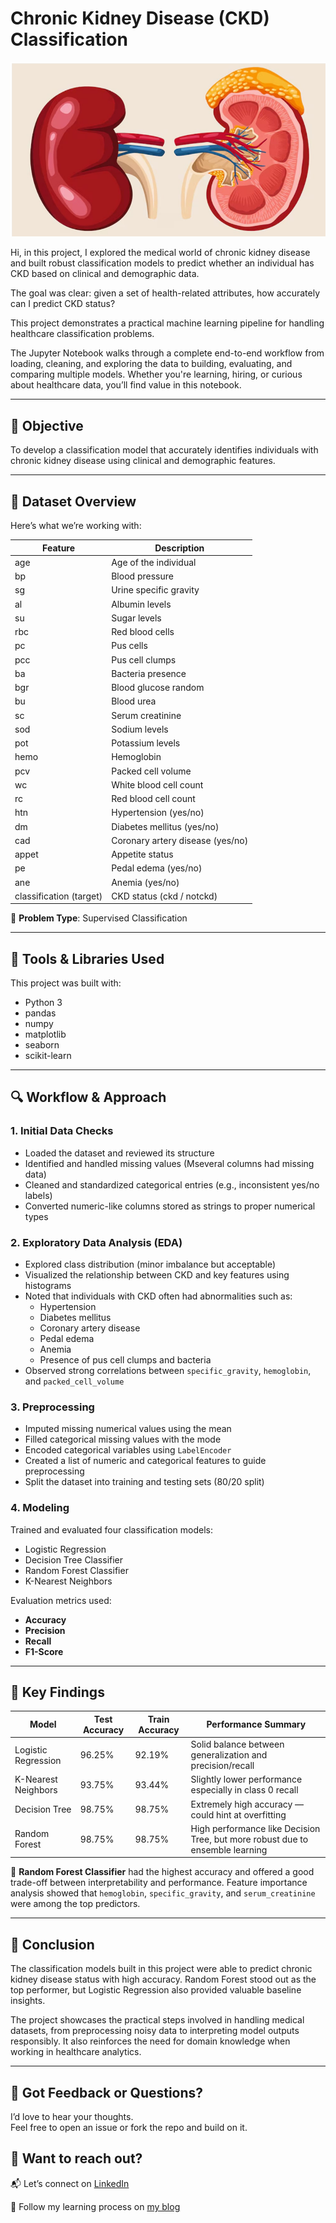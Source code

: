 # Chronic Kidney Disease (CKD) Classification
![](ckd.png)


Hi, in this project, I explored the medical world of chronic kidney disease and built robust classification models to predict whether an individual has CKD based on clinical and demographic data.

The goal was clear: given a set of health-related attributes, how accurately can I predict CKD status? 

This project demonstrates a practical machine learning pipeline for handling healthcare classification problems.

The Jupyter Notebook walks through a complete end-to-end workflow from loading, cleaning, and exploring the data to building, evaluating, and comparing multiple models. Whether you're learning, hiring, or curious about healthcare data, you’ll find value in this notebook.

---

## 🎯 Objective  
To develop a classification model that accurately identifies individuals with chronic kidney disease using clinical and demographic features.

---

## 🧾 Dataset Overview  

Here’s what we’re working with:

| Feature                    | Description                                           |
|----------------------------|-------------------------------------------------------|
| age                        | Age of the individual                                |
| bp                         | Blood pressure                                       |
| sg                         | Urine specific gravity                               |
| al                         | Albumin levels                                       |
| su                         | Sugar levels                                         |
| rbc                        | Red blood cells                                      |
| pc                         | Pus cells                                            |
| pcc                        | Pus cell clumps                                      |
| ba                         | Bacteria presence                                    |
| bgr                        | Blood glucose random                                 |
| bu                         | Blood urea                                           |
| sc                         | Serum creatinine                                     |
| sod                        | Sodium levels                                        |
| pot                        | Potassium levels                                     |
| hemo                       | Hemoglobin                                           |
| pcv                        | Packed cell volume                                   |
| wc                         | White blood cell count                               |
| rc                         | Red blood cell count                                 |
| htn                        | Hypertension (yes/no)                                |
| dm                         | Diabetes mellitus (yes/no)                           |
| cad                        | Coronary artery disease (yes/no)                     |
| appet                      | Appetite status                                      |
| pe                         | Pedal edema (yes/no)                                 |
| ane                        | Anemia (yes/no)                                      |
| classification (target)   | CKD status (ckd / notckd)                            |

📌 **Problem Type**: Supervised Classification

---

## 🧰 Tools & Libraries Used  

This project was built with:

- Python 3  
- pandas  
- numpy  
- matplotlib  
- seaborn  
- scikit-learn  

---

## 🔍 Workflow & Approach  

### 1. Initial Data Checks  
- Loaded the dataset and reviewed its structure  
- Identified and handled missing values (Mseveral columns had missing data)  
- Cleaned and standardized categorical entries (e.g., inconsistent yes/no labels)  
- Converted numeric-like columns stored as strings to proper numerical types  

### 2. Exploratory Data Analysis (EDA)  
- Explored class distribution (minor imbalance but acceptable)  
- Visualized the relationship between CKD and key features using histograms  
- Noted that individuals with CKD often had abnormalities such as:  
  - Hypertension  
  - Diabetes mellitus  
  - Coronary artery disease  
  - Pedal edema  
  - Anemia  
  - Presence of pus cell clumps and bacteria  
- Observed strong correlations between `specific_gravity`, `hemoglobin`, and `packed_cell_volume`  

### 3. Preprocessing  
- Imputed missing numerical values using the mean  
- Filled categorical missing values with the mode  
- Encoded categorical variables using `LabelEncoder`  
- Created a list of numeric and categorical features to guide preprocessing  
- Split the dataset into training and testing sets (80/20 split)  

### 4. Modeling  
Trained and evaluated four classification models:
* Logistic Regression
* Decision Tree Classifier
* Random Forest Classifier
* K-Nearest Neighbors 

Evaluation metrics used:
- **Accuracy**  
- **Precision**  
- **Recall**  
- **F1-Score**  

---

## 🧠 Key Findings  


| Model               | Test Accuracy | Train Accuracy | Performance Summary                                                             |
|---------------------|---------------|----------------|---------------------------------------------------------------------------------|
| Logistic Regression | 96.25%        | 92.19%         | Solid balance between generalization and precision/recall                       |
| K-Nearest Neighbors | 93.75%        | 93.44%         | Slightly lower performance especially in class 0 recall                         |
| Decision Tree       | 98.75%        | 98.75%         | Extremely high accuracy — could hint at overfitting                             |
| Random Forest       | 98.75%        | 98.75%         | High performance like Decision Tree, but more robust due to ensemble learning   |


📌 **Random Forest Classifier** had the highest accuracy and offered a good trade-off between interpretability and performance. Feature importance analysis showed that `hemoglobin`, `specific_gravity`, and `serum_creatinine` were among the top predictors.

---

## 🧾 Conclusion  

The classification models built in this project were able to predict chronic kidney disease status with high accuracy. Random Forest stood out as the top performer, but Logistic Regression also provided valuable baseline insights.

The project showcases the practical steps involved in handling medical datasets, from preprocessing noisy data to interpreting model outputs responsibly. It also reinforces the need for domain knowledge when working in healthcare analytics.

---

## 💬 Got Feedback or Questions?  
I’d love to hear your thoughts.  
Feel free to open an issue or fork the repo and build on it.

## 📲 Want to reach out?

📬 Let’s connect on [LinkedIn](https://www.linkedin.com/in/enobong-umanah/)

🧠 Follow my learning process on [my blog](https://medium.com/@Sophieumanah)

